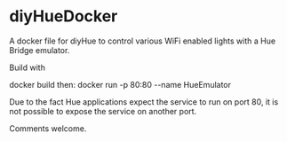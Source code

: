# diyHueDocker
A docker file for diyHue to control various WiFi enabled lights with a Hue Bridge emulator.

Build with 

docker build
then:
docker run -p 80:80 --name HueEmulator <nameofcontainer> 
  
  
Due to the fact Hue applications expect the service to run on port 80, it is not possible to expose the service on another port.

Comments welcome.

